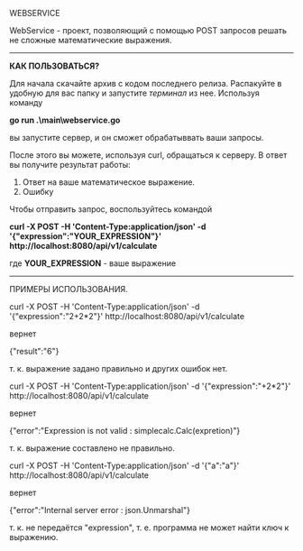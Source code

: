 WEBSERVICE

WebService - проект, позволяющий с помощью POST запросов решать не сложные математические выражения.

---

**КАК ПОЛЬЗОВАТЬСЯ?**

Для начала скачайте архив с кодом последнего релиза.
Распакуйте в удобную для вас папку и запустите _терминал_ из нее.
Используя команду

**go run .\main\webservice.go**

вы запустите сервер, и он сможет обрабатыввать ваши запросы.

После этого вы можете, используя curl, обращаться к серверу.
В ответ вы получите результат работы:

1. Ответ на ваше математическое выражение.
2. Ошибку

Чтобы отправить запрос, воспользуйтесь командой

**curl -X POST -H 'Content-Type:application/json' -d '\{\"expression\":\"YOUR_EXPRESSION\"\}' http://localhost:8080/api/v1/calculate**

где **YOUR_EXPRESSION** - ваше выражение

---

ПРИМЕРЫ ИСПОЛЬЗОВАНИЯ.

curl -X POST -H 'Content-Type:application/json' -d '\{\"expression\":\"2+2\*2\"\}' http://localhost:8080/api/v1/calculate

вернет

{"result":"6"}

т. к. выражение задано правильно и других ошибок нет.

curl -X POST -H 'Content-Type:application/json' -d '\{\"expression\":\"+2\*2\"\}' http://localhost:8080/api/v1/calculate

вернет

{"error":"Expression is not valid : simplecalc.Calc(expretion)"}

т. к. выражение составлено не правильно.

curl -X POST -H 'Content-Type:application/json' -d '{"a":"a"}' http://localhost:8080/api/v1/calculate

вернет

{"error":"Internal server error : json.Unmarshal"}

т. к. не передаётся "expression", т. е. программа не может найти ключ к выражению.

